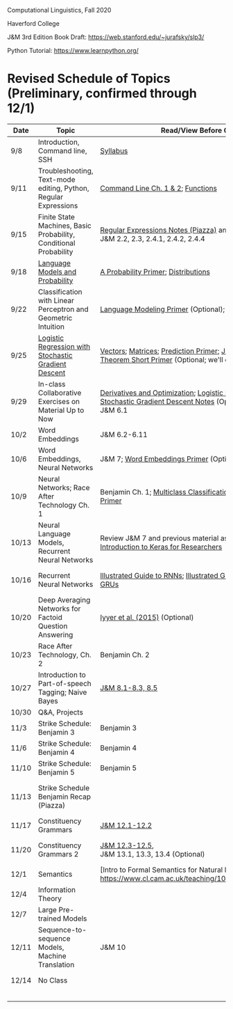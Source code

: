 Computational Linguistics, Fall 2020

Haverford College

J&M 3rd Edition Book Draft: https://web.stanford.edu/~jurafsky/slp3/

Python Tutorial: https://www.learnpython.org/

# Revised Schedule of Topics (Preliminary, confirmed through 12/1)

| Date  | Topic                                                        | Read/View Before Class                                       | Next Lab                                                     |      | Due                                                          |
| ----- | ------------------------------------------------------------ | ------------------------------------------------------------ | ------------------------------------------------------------ | ---- | ------------------------------------------------------------ |
| 9/8   | Introduction, Command line, SSH                              | [Syllabus](syllabus.md)                                      | [Lab 0: Computer/Remote  Setup, SSH](labs/lab0.md)           |      |                                                              |
| 9/11  | Troubleshooting, Text-mode editing, Python, Regular Expressions | [Command Line Ch. 1 & 2](https://www.learnenough.com/command-line-tutorial/basics);  [Functions](https://www.youtube.com/watch?v=MjeXZ7Ea89g) |                                                              |      | HW0: Command Line Discussion Board                           |
| 9/15  | Finite State Machines, Basic Probability, Conditional Probability | [Regular Expressions Notes (Piazza)](https://piazza.com/class_profile/get_resource/kcxiq6ijb2q5t/kex7ykctfdx57c) and/or J&M 2.1;<br /> J&M 2.2, 2.3, 2.4.1, 2.4.2, 2.4.4<br /> | [Lab 1: Conditional Probability Text Generation](labs/lab1.md) |      |                                                              |
| 9/18  | [Language Models and Probability](https://piazza.com/class_profile/get_resource/kcxiq6ijb2q5t/kf8ets0a6t1tv) | [A Probability Primer](https://www.sjsu.edu/faculty/gerstman/StatPrimer/probability.pdf); [Distributions](https://www.youtube.com/watch?v=qc5QewourIU&feature=youtu.be) |                                                              |      | [HW1: Regular Expressions](https://piazza.com/class_profile/get_resource/kcxiq6ijb2q5t/kex6v46sovm6cg) |
| 9/22  | Classification with Linear Perceptron and Geometric Intuition | [Language Modeling Primer](https://piazza.com/class_profile/get_resource/kcxiq6ijb2q5t/kf89r0l9txc3fw) (Optional); [J&M 3.1-3.4](https://web.stanford.edu/~jurafsky/slp3/3.pdf) | [Lab 2: NLTK frequency distributions](labs/lab2.md)          |      | [Lab 1](labs/lab1.md) (before class)                         |
| 9/25  | [Logistic Regression with Stochastic Gradient Descent](https://piazza.com/class_profile/get_resource/kcxiq6ijb2q5t/kfhn44yucmk48t) | [Vectors](https://www.youtube.com/watch?v=kXLGnrzw1zk); [Matrices](https://www.youtube.com/watch?v=LEJpb8v_RQQ); [Prediction Primer](https://piazza.com/class_profile/get_resource/kcxiq6ijb2q5t/kfdytve4qul29w);  [J&M 5.1-5.3](https://web.stanford.edu/~jurafsky/slp3/5.pdf); [Bayes's Theorem Short Primer](https://piazza.com/class_profile/get_resource/kcxiq6ijb2q5t/kfdyxtu4jm254f) (Optional; we'll come back to Bayes) |                                                              |      |                                                              |
| 9/29  | In-class Collaborative Exercises on Material Up to Now       | [Derivatives and Optimization](https://www.youtube.com/watch?v=TG6PIKulK0Q); [Logistic Regression with Stochastic Gradient Descent Notes](https://piazza.com/class_profile/get_resource/kcxiq6ijb2q5t/kfhn4zorp646dt) (Optional); J&M 5.5-5.7; J&M 6.1 | [Lab 3: Classification with NLTK](labs/lab3.md)              |      | Lab 2: NLTK Intro; HW2                                       |
| 10/2  | Word Embeddings                                              | J&M 6.2-6.11                                                 |                                                              |      |                                                              |
| 10/6  | Word Embeddings, Neural Networks                             | J&M 7; [Word Embeddings Primer](https://piazza.com/class_profile/get_resource/kcxiq6ijb2q5t/kfs9ejn2pjo34s) (Optional)] | [Lab 4: Word Embeddings Exploration](labs/lab4.md)           |      | Lab 3                                                        |
| 10/9  | Neural Networks; Race After Technology Ch. 1                 | Benjamin Ch. 1; [Multiclass Classification and Neural Networks Primer](https://piazza.com/class_profile/get_resource/kcxiq6ijb2q5t/kfxzq9q9oxx674) |                                                              |      | Benjamin Ch. 1 Discussion Questions                          |
| 10/13 | Neural Language Models, Recurrent Neural Networks            | Review J&M 7 and previous material as necessary; [Introduction to Keras for Researchers](https://keras.io/getting_started/intro_to_keras_for_researchers/) | Lab: HW3 Homework Help                                       |      |                                                              |
| 10/16 | Recurrent Neural Networks                                    | [Illustrated Guide to RNNs](https://www.youtube.com/watch?v=LHXXI4-IEns); [Illustrated Guide to LSTMs and GRUs](https://www.youtube.com/watch?v=8HyCNIVRbSU) |                                                              |      | [HW3: Neural Text Classification](https://piazza.com/class_profile/get_resource/kcxiq6ijb2q5t/kfy03lbdbvr56e) |
| 10/20 | Deep Averaging Networks for Factoid Question Answering       | [Iyyer et al. (2015)](https://people.cs.umass.edu/~miyyer/pubs/2015_acl_dan.pdf) (Optional) | No lab for Pseudo-fall Break                                 |      |                                                              |
| 10/23 | Race After Technology, Ch. 2                                 | Benjamin Ch. 2                                               |                                                              |      |                                                              |
| 10/27 | Introduction to Part-of-speech Tagging; Naive Bayes          | [J&M 8.1-8.3, 8.5](https://web.stanford.edu/~jurafsky/slp3/8.pdf) |                                                              |      | Lab 4                                                        |
| 10/30 | Q&A, Projects                                                |                                                              |                                                              |      |                                                              |
| 11/3  | Strike Schedule: Benjamin  3                                 | Benjamin 3                                                   |                                                              |      | Piazza Discussion                                            |
| 11/6  | Strike Schedule: Benjamin 4                                  | Benjamin 4                                                   |                                                              |      | Piazza Discussion                                            |
| 11/10 | Strike Schedule: Benjamin 5                                  | Benjamin 5                                                   |                                                              |      | Piazza Discussion                                            |
| 11/13 | Strike Schedule Benjamin Recap (Piazza)                      |                                                              |                                                              |      | Piazza Discussion, **Final Project Proposal**                |
| 11/17 | Constituency Grammars                                        | [J&M 12.1-12.2](https://web.stanford.edu/~jurafsky/slp3/12.pdf) |                                                              |      |                                                              |
| 11/20 | Constituency Grammars 2                                      | [J&M 12.3-12.5](https://web.stanford.edu/~jurafsky/slp3/12.pdf),<br />J&M 13.1, 13.3, 13.4 (Optional) |                                                              |      | **Introduction and Related Work Draft**                      |
| 12/1  | Semantics                                                    | [Intro to Formal Semantics for Natural Language] https://www.cl.cam.ac.uk/teaching/1011/L107/semantics.pdf |                                                              |      |                                                              |
| 12/4  | Information Theory                                           |                                                              |                                                              |      |                                                              |
| 12/7  | Large Pre-trained Models                                     |                                                              |                                                              |      |                                                              |
| 12/11 | Sequence-to-sequence Models, Machine Translation             | J&M 10                                                       |                                                              |      |                                                              |
| 12/14 | No Class                                                     |                                                              |                                                              |      | **Final Project Report**                                     |
|       |                                                              |                                                              |                                                              |      |                                                              |
|       |                                                              |                                                              |                                                              |      |                                                              |
|       |                                                              |                                                              |                                                              |      |                                                              |
|       |                                                              |                                                              |                                                              |      |                                                              |

